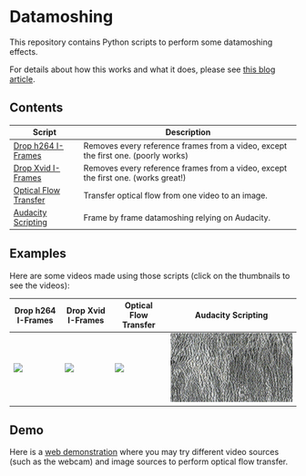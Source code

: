 # Datamoshing

This repository contains Python scripts to perform some datamoshing effects.

For details about how this works and what it does, please see [this blog article](https://chalier.fr/blog/datamoshing).

## Contents

Script | Description
------ | -----------
[Drop h264 I-Frames](drop-h264-iframes/) | Removes every reference frames from a video, except the first one. (poorly works)
[Drop Xvid I-Frames](drop-xvid-iframes/) | Removes every reference frames from a video, except the first one. (works great!)
[Optical Flow Transfer](optical-flow-transfer/) | Transfer optical flow from one video to an image.
[Audacity Scripting](audacity-scripting/) | Frame by frame datamoshing relying on Audacity.

## Examples

Here are some videos made using those scripts (click on the thumbnails to see the videos):

Drop h264 I-Frames | Drop Xvid I-Frames | Optical Flow Transfer | Audacity Scripting
------------------ | ------------------ | --------------------- | ------------------
[![](drop-h264-iframes/example.gif)](https://drive.chalier.fr/protected/datamoshing/sunrise-dive.mp4) | [![](drop-xvid-iframes/example.gif)](https://drive.chalier.fr/protected/datamoshing/xvid.mp4) | [![](optical-flow-transfer/example.gif)](https://drive.chalier.fr/protected/datamoshing/optical-flow-transfer-output.mp4) | ![](audacity-scripting/example.gif)

## Demo

Here is a [web demonstration](https://chalier.fr/datamoshing/) where you may try different video sources (such as the webcam) and image sources to perform optical flow transfer.
